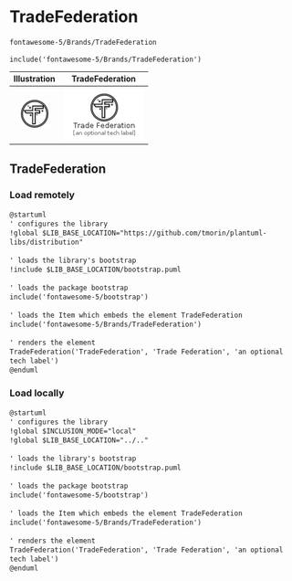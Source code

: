 # TradeFederation


```text
fontawesome-5/Brands/TradeFederation
```

```text
include('fontawesome-5/Brands/TradeFederation')
```



| Illustration | TradeFederation |
| :---: | :---: |
| ![illustration for Illustration](../../fontawesome-5/Brands/TradeFederation.png) | ![illustration for TradeFederation](../../fontawesome-5/Brands/TradeFederation.Local.png) |




## TradeFederation

### Load remotely
```plantuml
@startuml
' configures the library
!global $LIB_BASE_LOCATION="https://github.com/tmorin/plantuml-libs/distribution"

' loads the library's bootstrap
!include $LIB_BASE_LOCATION/bootstrap.puml

' loads the package bootstrap
include('fontawesome-5/bootstrap')

' loads the Item which embeds the element TradeFederation
include('fontawesome-5/Brands/TradeFederation')

' renders the element
TradeFederation('TradeFederation', 'Trade Federation', 'an optional tech label')
@enduml
```

### Load locally
```plantuml
@startuml
' configures the library
!global $INCLUSION_MODE="local"
!global $LIB_BASE_LOCATION="../.."

' loads the library's bootstrap
!include $LIB_BASE_LOCATION/bootstrap.puml

' loads the package bootstrap
include('fontawesome-5/bootstrap')

' loads the Item which embeds the element TradeFederation
include('fontawesome-5/Brands/TradeFederation')

' renders the element
TradeFederation('TradeFederation', 'Trade Federation', 'an optional tech label')
@enduml
```

